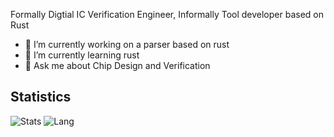 Formally Digtial IC Verification Engineer, Informally Tool developer based on Rust

- 🔭 I’m currently working on a parser based on rust
- 🌱 I’m currently learning rust
- 💬 Ask me about Chip Design and Verification

## Statistics
![Stats](https://github-readme-stats.vercel.app/api?username=erihsu&show_icons=true&theme=ayu-mirage)
![Lang](https://github-readme-stats.vercel.app/api/top-langs/?username=erihsu&hide=ipynb,html&layout=compact)
